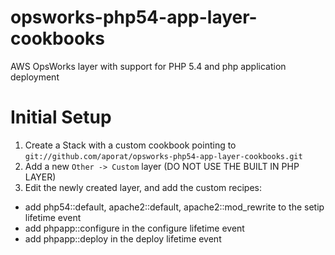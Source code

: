 opsworks-php54-app-layer-cookbooks
==================================

AWS OpsWorks layer with support for PHP 5.4 and php application deployment

Initial Setup
=============
1. Create a Stack with a custom cookbook pointing to `git://github.com/aporat/opsworks-php54-app-layer-cookbooks.git`
2. Add a new `Other -> Custom` layer (DO NOT USE THE BUILT IN PHP LAYER)
3. Edit the newly created layer, and add the custom recipes:

  * add php54::default, apache2::default, apache2::mod_rewrite to the setip lifetime event
  * add phpapp::configure in the configure lifetime event
  * add phpapp::deploy in the deploy lifetime event

